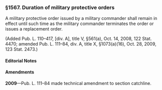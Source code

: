 ### §1567. Duration of military protective orders ###

A military protective order issued by a military commander shall remain in effect until such time as the military commander terminates the order or issues a replacement order.

(Added Pub. L. 110–417, [div. A], title V, §561(a), Oct. 14, 2008, 122 Stat. 4470; amended Pub. L. 111–84, div. A, title X, §1073(a)(16), Oct. 28, 2009, 123 Stat. 2473.)

#### **Editorial Notes** ####

#### Amendments ####

**2009**—Pub. L. 111–84 made technical amendment to section catchline.